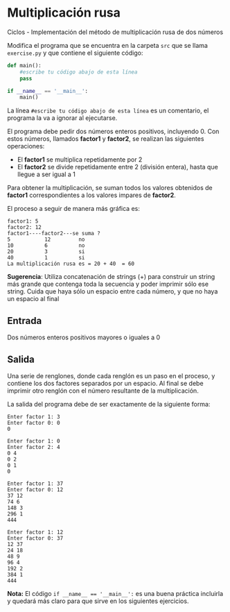 # Multiplicación rusa
Ciclos - Implementación del método de multiplicación rusa de dos números

Modifica el programa que se encuentra en la carpeta `src` que se llama
`exercise.py` y que contiene el siguiente código:

```python
def main():    
    #escribe tu código abajo de esta línea
    pass

if __name__ == '__main__':
    main()
```

La línea `#escribe tu código abajo de esta línea` es un comentario,
el programa la va a ignorar al ejecutarse.

El programa debe pedir dos números enteros positivos, incluyendo 0.
Con estos números, llamados **factor1** y **factor2**, se realizan
las siguientes operaciones:

- El **factor1** se multiplica repetidamente por 2
- El **factor2** se divide repetidamente entre 2 (división entera),
    hasta que llegue a ser igual a 1

Para obtener la multiplicación, se suman todos los valores obtenidos de
**factor1** correspondientes a los valores impares de **factor2**.

El proceso a seguir de manera más gráfica es:
```
factor1: 5
factor2: 12
factor1----factor2---se suma ?
5           12	       no
10          6	       no
20          3	       si
40          1	       si
La multiplicación rusa es = 20 + 40  = 60
```

**Sugerencia**: Utiliza concatenación de strings (+) para construir un string
más grande que contenga toda la secuencia y poder imprimir sólo ese string.
Cuida que haya sólo un espacio entre cada número, y que no haya un espacio al
final

## Entrada

Dos números enteros positivos mayores o iguales a 0

## Salida

Una serie de renglones, donde cada renglón es un paso en el proceso, y
contiene los dos factores separados por un espacio.
Al final se debe imprimir otro renglón con el número resultante de la
multiplicación.

La salida del programa debe de ser exactamente de la siguiente forma:

```
Enter factor 1: 3
Enter factor 0: 0
0
```

```
Enter factor 1: 0
Enter factor 2: 4
0 4
0 2
0 1
0
```

```
Enter factor 1: 37
Enter factor 0: 12
37 12
74 6
148 3
296 1
444
```

```
Enter factor 1: 12
Enter factor 0: 37
12 37
24 18
48 9
96 4
192 2
384 1
444
```

**Nota:** El código `if __name__ == '__main__':` es una buena práctica incluirla y quedará más claro para que sirve en los siguientes ejercicios.